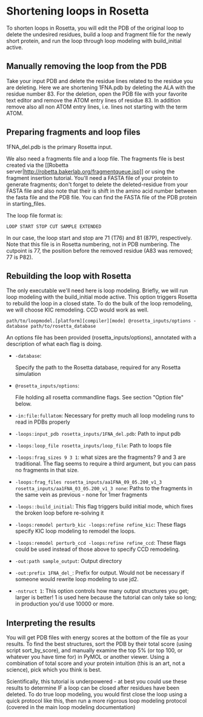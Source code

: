 Shortening loops in Rosetta
===========================

To shorten loops in Rosetta, you will edit the PDB of the original loop to 
delete the undesired residues, build a loop and fragment file for the newly 
short protein, and run the loop through loop modeling with build_initial 
active.

Manually removing the loop from the PDB
----------------------------------------

Take your input PDB and delete the residue lines related to the residue you are 
deleting.  Here we are shortening 1FNA.pdb by deleting the ALA with the residue 
number 83. For the deletion, open the PDB file with your favorite text editor 
and remove the ATOM entry lines of residue 83. In addition remove also all non 
ATOM entry lines, i.e. lines not starting with the term ATOM.

Preparing fragments and loop files
----------------------------------

1FNA_del.pdb is the primary Rosetta input. 

We also need a fragments file and a loop file.  The fragments file is best 
created via the [[Robetta server|http://robetta.bakerlab.org/fragmentqueue.jsp]] 
or using the fragment insertion tutorial.  You'll need a FASTA file of your 
protein to generate fragments; don't forget to delete the deleted-residue from 
your FASTA file and also note that their is shift in the amino acid number 
between the fasta file and the PDB file. You can find the FASTA file of the PDB 
protein in starting_files.

The loop file format is:

    LOOP START STOP CUT SAMPLE EXTENDED

In our case, the loop start and stop are 71 (T76) and 81 (87P), respectively. 
Note that this file is in Rosetta numbering, not in PDB numbering.  The 
cutpoint is 77, the position before the removed residue (A83 was removed; 77 is 
P82).

Rebuilding the loop with Rosetta
--------------------------------

The only executable we'll need here is loop modeling. Briefly, we will run 
loop modeling with the build_initial mode active. This option triggers Rosetta 
to rebuild the loop in a closed state. To do the bulk of the loop remodeling, 
we will choose KIC remodeling.  CCD would work as well.

    path/to/loopmodel.[platform][compiler][mode] @rosetta_inputs/options -database path/to/rosetta_database

An options file has been provided (rosetta_inputs/options), annotated with a 
description of what each flag is doing.

* `-database`:

  Specify the path to the Rosetta database, required for any Rosetta 
  simulation

* `@rosetta_inputs/options`:

  File holding all rosetta commandline flags. See section "Option file" below.

* `-in:file:fullatom`:
  Necessary for pretty much all loop modeling runs to read in PDBs properly

* `-loops:input_pdb rosetta_inputs/1FNA_del.pdb`:
  Path to input pdb

* `-loops:loop_file rosetta_inputs/loop_file`:
  Path to loops file

* `-loops:frag_sizes 9 3 1`:
  what sizes are the fragments?  9 and 3 are traditional.  The flag seems to require a third argument, but you can pass no fragments in that size.

* `-loops:frag_files rosetta_inputs/aa1FNA_09_05.200_v1_3 rosetta_inputs/aa1FNA_03_05.200_v1_3 none`:
  Paths to the fragments in the same vein as previous - none for 1mer fragments

* `-loops::build_initial`:
  This flag triggers build initial mode, which fixes the broken loop before re-solving it

* `-loops:remodel perturb_kic -loops:refine refine_kic`:
  These flags specify KIC loop modeling to remodel the loops.

* `-loops:remodel perturb_ccd -loops:refine refine_ccd`:
  These flags could be used instead of those above to specify CCD remodeling.

* `-out:path sample_output`:
  Output directory

* `-out:prefix 1FNA_del_`:
  Prefix for output.  Would not be necessary if someone would rewrite loop 
  modeling to use jd2.

* `-nstruct 1`:
  This option controls how many output structures you get; larger is better!  1 
  is used here because the tutorial can only take so long; in production you'd 
  use 10000 or more.

Interpreting the results
------------------------

You will get PDB files with energy scores at the bottom of the file as your 
results. To find the best structures, sort the PDB by their total score (using 
script sort_by_score), and manually examine the top 5% (or top 100, or whatever 
you have time for) in PyMOL or another viewer.  Using a combination of total 
score and your protein intuition (this is an art, not a science), pick which 
you think is best.

Scientifically, this tutorial is underpowered - at best you could use these 
results to determine IF a loop can be closed after residues have been deleted. 
To do true loop modeling, you would first close the loop using a quick protocol 
like this, then run a more rigorous loop modeling protocol (covered in the main 
loop modeling documentation)
